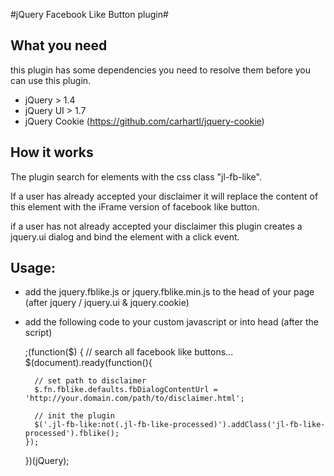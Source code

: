 #jQuery Facebook Like Button plugin#
## What you need ##
this plugin has some dependencies you need to resolve them before you can use this plugin.
- jQuery > 1.4
- jQuery UI > 1.7
- jQuery Cookie (https://github.com/carhartl/jquery-cookie)

## How it works ##
The plugin search for elements with the css class "jl-fb-like".

If a user has already accepted your disclaimer it will replace the content of this element with the iFrame version of
facebook like button.

if a user has not already accepted your disclaimer this plugin creates a jquery.ui dialog and bind the element with a
click event.

## Usage: ##
- add the jquery.fblike.js or jquery.fblike.min.js to the head of your page (after jquery / jquery.ui & jquery.cookie)
- add the following code to your custom javascript or into head (after the script)

    ;(function($) {
      // search all facebook like buttons...
      $(document).ready(function(){

        // set path to disclaimer
        $.fn.fblike.defaults.fbDialogContentUrl = 'http://your.domain.com/path/to/disclaimer.html';

        // init the plugin
        $('.jl-fb-like:not(.jl-fb-like-processed)').addClass('jl-fb-like-processed').fblike();
      });

    })(jQuery);